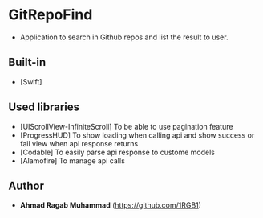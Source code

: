 # GitRepoFind

- Application to search in Github repos and list the result to user.

## Built-in

- [Swift]

## Used libraries

- [UIScrollView-InfiniteScroll] To be able to use pagination feature
- [ProgressHUD] To show loading when calling api and show success or fail view when api response returns
- [Codable] To easily parse api response to custome models
- [Alamofire] To manage api calls

## Author

- **Ahmad Ragab Muhammad** (https://github.com/1RGB1)

